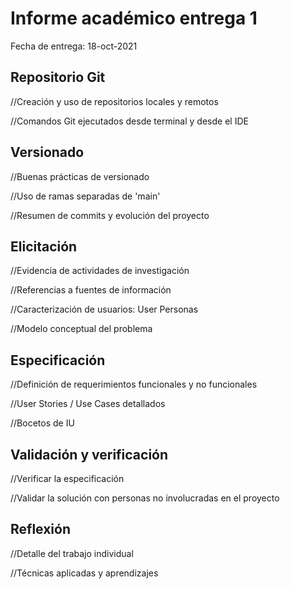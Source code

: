 # Informe académico entrega 1
Fecha de entrega: 18-oct-2021

## Repositorio Git

//Creación y uso de repositorios locales y remotos

//Comandos Git ejecutados desde terminal y desde el IDE

## Versionado

//Buenas prácticas de versionado

//Uso de ramas separadas de 'main'

//Resumen de commits y evolución del proyecto

## Elicitación

//Evidencia de actividades de investigación

//Referencias a fuentes de información

//Caracterización de usuarios: User Personas

//Modelo conceptual del problema

## Especificación

//Definición de requerimientos funcionales y no funcionales

//User Stories / Use Cases detallados

//Bocetos de IU

## Validación y verificación

//Verificar la especificación

//Validar la solución con personas no involucradas en el proyecto

## Reflexión

//Detalle del trabajo individual

//Técnicas aplicadas y aprendizajes



